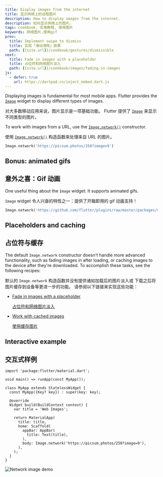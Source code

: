 ```yaml
---
title: Display images from the internet
title: 显示网络上的远程图片
description: How to display images from the internet.
description: 如何显示网络上的图片。
tags: cookbook, 实用教程, 使用图片
keywords: 网络图片,使用gif
prev:
  title: Implement swipe to dismiss
  title: 实现「滑动清除」效果
  path: {{site.url}}/cookbook/gestures/dismissible
next:
  title: Fade in images with a placeholder
  title: 占位符和网络图片淡入
  path: {{site.url}}/cookbook/images/fading-in-images
js:
  - defer: true
    url: https://dartpad.cn/inject_embed.dart.js
---
```


Displaying images is fundamental for most mobile apps.
Flutter provides the [`Image`][] widget to
display different types of images.

对大多数移动应用来说，图片显示是一项基础功能。
Flutter 提供了 [`Image`][] 来显示不同类型的图片。

To work with images from a URL, use the
[`Image.network()`][] constructor.

使用 [`Image.network()`][] 构造函数来处理来自 URL 的图片。

<!-- skip -->
```dart
Image.network('https://picsum.photos/250?image=9')
```

## Bonus: animated gifs

## 意外之喜：Gif 动画

One useful thing about the `Image` widget:
It supports animated gifs.

`Image` widget 令人兴奋的特性之一：提供了开箱即用的 gif 动画支持！

<!-- skip -->
```dart
Image.network('https://github.com/flutter/plugins/raw/master/packages/video_player/video_player/doc/demo_ipod.gif?raw=true');
```

## Placeholders and caching

## 占位符与缓存

The default `Image.network` constructor doesn't handle more advanced
functionality, such as fading images in after loading, or caching images
to the device after they're downloaded. To accomplish these tasks, see
the following recipes:

默认的 `Image.network` 构造函数并没有提供诸如加载后的图片淡入或
下载之后将图片缓存到设备等更进一步的功能。
请参阅以下链接来实现这些功能：

* [Fade in images with a placeholder][]
  
  [占位符和网络图片淡入][Fade in images with a placeholder]
  
* [Work with cached images][]
  
  [使用缓存图片][Work with cached images]

## Interactive example

## 交互式样例

```run-dartpad:theme-light:mode-flutter:run-true:width-100%:height-600px:split-60:ga_id-interactive_example:null_safety-true
import 'package:flutter/material.dart';

void main() => runApp(const MyApp());

class MyApp extends StatelessWidget {
  const MyApp({Key? key}) : super(key: key);

  @override
  Widget build(BuildContext context) {
    var title = 'Web Images';

    return MaterialApp(
      title: title,
      home: Scaffold(
        appBar: AppBar(
          title: Text(title),
        ),
        body: Image.network('https://picsum.photos/250?image=9'),
      ),
    );
  }
}
```

<noscript>
  <img src="/assets/images/docs/cookbook/network-image.png" alt="Network image demo" class="site-mobile-screenshot" />
</noscript>


[Fade in images with a placeholder]: {{site.url}}/cookbook/images/fading-in-images
[`Image`]: {{site.api}}/flutter/widgets/Image-class.html
[`Image.network()`]: {{site.api}}/flutter/widgets/Image/Image.network.html
[Work with cached images]: {{site.url}}/cookbook/images/cached-images
